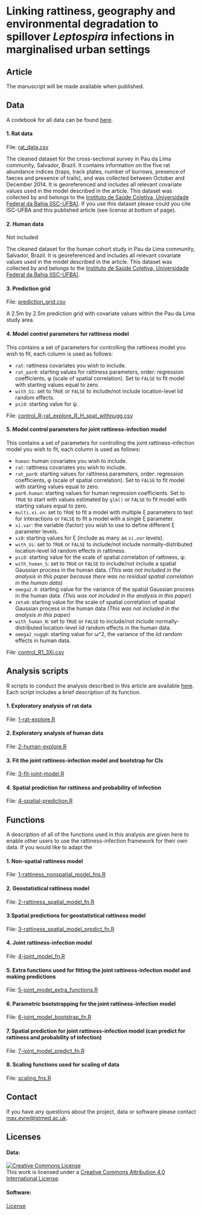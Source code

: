 # Linking rattiness, geography and environmental degradation to spillover *Leptospira* infections in marginalised urban settings

## Article
The manuscript will be made available when published.

## Data
A codebook for all data can be found [here](https://github.com/maxeyre/rattiness-infection-framework/blob/main/Data/codebook.md).
#### 1. Rat data
File: [rat_data.csv](https://github.com/maxeyre/rattiness-infection-framework/blob/main/Data/rat_data.csv) 

The cleaned dataset for the cross-sectional survey in Pau da Lima community, Salvador, Brazil. It contains information on the five rat abundance indices (traps, track plates, number of burrows, presence of faeces and presence of trails), and was collected between October and December 2014. It is georeferenced and includes all relevant covariate values used in the model described in the article. This dataset was collected by and belongs to the [Instituto de Saúde Coletiva, Universidade Federal da Bahia (ISC-UFBA)](http://www.isc.ufba.br/). If you use this dataset please could you cite ISC-UFBA and this published article (see license at bottom of page).

#### 2. Human data
<!-- File: [human_data.csv](https://github.com/maxeyre/rattiness-infection-framework/blob/main/Data/human_data.csv) -->
Not included

The cleaned dataset for the human cohort study in Pau da Lima community, Salvador, Brazil. It is georeferenced and includes all relevant covariate values used in the model described in the article. This dataset was collected by and belongs to the [Instituto de Saúde Coletiva, Universidade Federal da Bahia (ISC-UFBA)](http://www.isc.ufba.br/). <!-- If you use this dataset please could you cite ISC-UFBA and this published article (see license at bottom of page).-->

#### 3. Prediction grid
File: [prediction_grid.csv](https://github.com/maxeyre/rattiness-infection-framework/blob/main/Data/prediction_grid.csv)

A 2.5m by 2.5m prediction grid with covariate values within the Pau da Lima study area.

#### 4. Model control parameters for rattiness model
This contains a set of parameters for controlling the rattiness model you wish to fit, each column is used as follows:
- `rat`: rattiness covariates you wish to include.
- `rat_par0`: starting values for rattiness parameters, order: regression coefficients, φ (scale of spatial correlation). Set to `FALSE` to fit model with starting values equal to zero.
- `with_Ui`: set to `TRUE` or `FALSE` to include/not include location-level iid random effects.
- `psi0`: starting value for ψ.

File: [control_R-rat_explore_R_H_spat_withnugg.csv](https://github.com/maxeyre/rattiness-infection-framework/blob/main/Data/control_R-rat_explore_R_H_spat_withnugg.csv)

#### 5. Model control parameters for joint rattiness-infection model
This contains a set of parameters for controlling the joint rattiness-infection model you wish to fit, each column is used as follows:
- `human`: human covariates you wish to include.
- `rat`: rattiness covariates you wish to include.
- `rat_par0`:  starting values for rattiness parameters, order: regression coefficients, φ (scale of spatial correlation). Set to `FALSE` to fit model with starting values equal to zero.
- `par0.human`: starting values for human regression coefficients. Set to `TRUE` to start with values estimated by `glm()` or `FALSE` to fit model with starting values equal to zero.
- `multi.xi.on`: set to `TRUE` to fit a model with multiple ξ parameters to test for interactions or `FALSE` to fit a model with a single ξ parameter.
- `xi.var`: the variable (factor) you wish to use to define different ξ parameter levels.
- `xi0`: starting values for ξ (include as many as `xi.var` levels).
- `with_Ui`: set to `TRUE` or `FALSE` to include/not include normally-distributed location-level iid random effects in rattiness.
- `psi0`: starting value for the scale of spatial correlation of rattiness, ψ.
- `with_human_S`: set to `TRUE` or `FALSE` to include/not include a spatial Gaussian process in the human data. *(This was not included in the analysis in this paper because there was no residual spatial correlation in the human data)*
- `omega2.0`: starting value for the variance of the spatial Gaussian process in the human data. *(This was not included in the analysis in this paper)*
- `zeta0`: starting value for the scale of spatial correlation of spatial Gaussian process in the human data *(This was not included in the analysis in this paper)*
- `with_human_N`: set to `TRUE` or `FALSE` to include/not include normally-distributed location-level iid random effects in the human data.
- `omega2_nugg0`: starting value for ω^2, the variance of the iid random effects in human data.

File: [control_R1_3Xi.csv](https://github.com/maxeyre/rattiness-infection-framework/blob/main/Data/control_R1_3Xi.csv)

## Analysis scripts
R scripts to conduct the analysis described in this article are available [here](https://github.com/maxeyre/rattiness-infection-framework/tree/main/Scripts). Each script includes a brief description of its function.

#### 1. Exploratory analysis of rat data
File: [1-rat-explore.R](https://github.com/maxeyre/rattiness-infection-framework/blob/main/Functions/1-rattiness_nonspatial_model_fns.R)

#### 2. Exploratory analysis of human data
File: [2-human-explore.R](https://github.com/maxeyre/rattiness-infection-framework/blob/main/Scripts/2-human-explore.R)

#### 3. Fit the joint rattiness-infection model and bootstrap for CIs
File: [3-fit-joint-model.R](https://github.com/maxeyre/rattiness-infection-framework/blob/main/Scripts/3-fit-joint-model.R)

#### 4. Spatial prediction for rattiness and probability of infection
File: [4-spatial-prediction.R](https://github.com/maxeyre/rattiness-infection-framework/blob/main/Scripts/4-spatial-prediction.R)

## Functions
A description of all of the functions used in this analysis are given here to enable other users to use the rattiness-infection framework for their own data. If you would like to adapt the 

#### 1. Non-spatial rattiness model
File: [1-rattiness_nonspatial_model_fns.R](https://github.com/maxeyre/rattiness-infection-framework/blob/main/Functions/ECO_nonspatial_model_fns.R)

#### 2. Geostatistical rattiness model
File: [2-rattiness_spatial_model_fn.R](https://github.com/maxeyre/rattiness-infection-framework/blob/main/Functions/2-rattiness_spatial_model_fn.R)

#### 3.Spatial predictions for geostatistical rattiness model
File: [3-rattiness_spatial_model_predict_fn.R](https://github.com/maxeyre/rattiness-infection-framework/blob/main/Functions/3-rattiness_spatial_model_predict_fn.R)

#### 4. Joint rattiness-infection model
File: [4-joint_model_fn.R](https://github.com/maxeyre/rattiness-infection-framework/blob/main/Functions/4-joint_model_fn.R)

#### 5. Extra functions used for fitting the joint rattiness-infection model and making predictions
File: [5-joint_model_extra_functions.R](https://github.com/maxeyre/rattiness-infection-framework/blob/main/Functions/5-joint_model_extra_functions.R)

#### 6. Parametric bootstrapping for the joint rattiness-infection model
File: [6-joint_model_bootstrap_fn.R](https://github.com/maxeyre/rattiness-infection-framework/blob/main/Functions/6-joint_model_bootstrap_fn.R)

#### 7. Spatial prediction for joint rattiness-infection model (can predict for rattiness and probability of infection)
File: [7-joint_model_predict_fn.R](https://github.com/maxeyre/rattiness-infection-framework/blob/main/Functions/7-joint_model_predict_fn.R)

#### 8. Scaling functions used for scaling of data
File: [scaling_fns.R](https://github.com/maxeyre/rattiness-infection-framework/blob/main/Functions/scaling_fns.R)

## Contact
If you have any questions about the project, data or software please contact max.eyre@lstmed.ac.uk.

## Licenses
#### Data:
<a rel="license" href="http://creativecommons.org/licenses/by/4.0/"><img alt="Creative Commons License" style="border-width:0" src="https://i.creativecommons.org/l/by/4.0/88x31.png" /></a><br />This work is licensed under a <a rel="license" href="http://creativecommons.org/licenses/by/4.0/">Creative Commons Attribution 4.0 International License</a>.

#### Software: 
[License](https://github.com/maxeyre/rattiness-infection-framework/blob/main/LICENSE)
